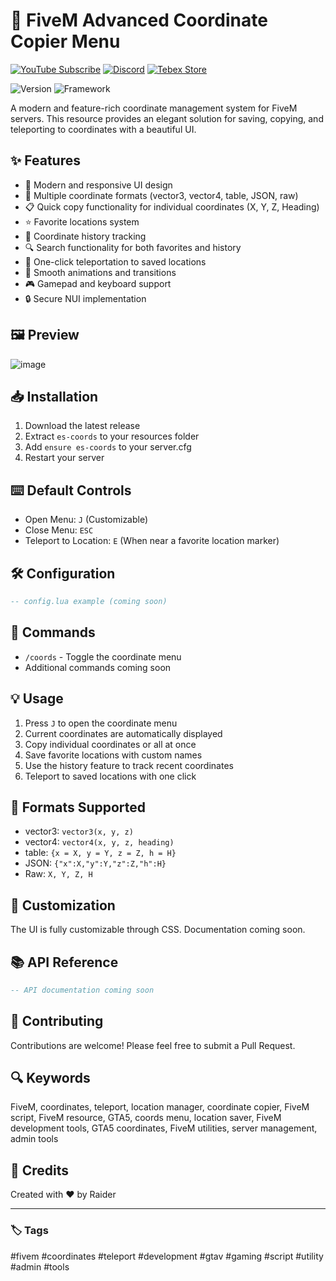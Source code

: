 # 🎯 FiveM Advanced Coordinate Copier Menu

[![YouTube Subscribe](https://img.shields.io/badge/YouTube-Subscribe-red?style=for-the-badge&logo=youtube)](https://youtu.be/iKb6hdepiBg?si=y_n2TzFzhxOvsLoe)
[![Discord](https://img.shields.io/badge/Discord-Join-blue?style=for-the-badge&logo=discord)](https://discord.gg/EkwWvFS)
[![Tebex Store](https://img.shields.io/badge/Tebex-Store-green?style=for-the-badge&logo=shopify)](https://eyestore.tebex.io/)

![Version](https://img.shields.io/badge/version-1.0.0-blue.svg)
![Framework](https://img.shields.io/badge/Framework-Standalone-orange.svg)

A modern and feature-rich coordinate management system for FiveM servers. This resource provides an elegant solution for saving, copying, and teleporting to coordinates with a beautiful UI.

## ✨ Features

- 🎨 Modern and responsive UI design
- 💾 Multiple coordinate formats (vector3, vector4, table, JSON, raw)
- 📋 Quick copy functionality for individual coordinates (X, Y, Z, Heading)
- ⭐ Favorite locations system
- 📜 Coordinate history tracking
- 🔍 Search functionality for both favorites and history
- 🎯 One-click teleportation to saved locations
- 🌈 Smooth animations and transitions
- 🎮 Gamepad and keyboard support
- 🔒 Secure NUI implementation

## 🖼️ Preview
![image](https://github.com/user-attachments/assets/b0e34444-7b8e-4144-afc9-da8eb09f0fe0)


## 📥 Installation

1. Download the latest release
2. Extract `es-coords` to your resources folder
3. Add `ensure es-coords` to your server.cfg
4. Restart your server

## ⌨️ Default Controls

- Open Menu: `J` (Customizable)
- Close Menu: `ESC`
- Teleport to Location: `E` (When near a favorite location marker)

## 🛠️ Configuration

```lua
-- config.lua example (coming soon)
```

## 🔧 Commands

- `/coords` - Toggle the coordinate menu
- Additional commands coming soon

## 💡 Usage

1. Press `J` to open the coordinate menu
2. Current coordinates are automatically displayed
3. Copy individual coordinates or all at once
4. Save favorite locations with custom names
5. Use the history feature to track recent coordinates
6. Teleport to saved locations with one click

## 🔄 Formats Supported

- vector3: `vector3(x, y, z)`
- vector4: `vector4(x, y, z, heading)`
- table: `{x = X, y = Y, z = Z, h = H}`
- JSON: `{"x":X,"y":Y,"z":Z,"h":H}`
- Raw: `X, Y, Z, H`

## 🎨 Customization

The UI is fully customizable through CSS. Documentation coming soon.

## 📚 API Reference

```lua
-- API documentation coming soon
```

## 🤝 Contributing

Contributions are welcome! Please feel free to submit a Pull Request.

## 🔍 Keywords

FiveM, coordinates, teleport, location manager, coordinate copier, FiveM script, FiveM resource, GTA5, coords menu, location saver, FiveM development tools, GTA5 coordinates, FiveM utilities, server management, admin tools

## 🌟 Credits

Created with ❤️ by Raider

---

### 🏷️ Tags

#fivem #coordinates #teleport #development #gtav #gaming #script #utility #admin #tools 
